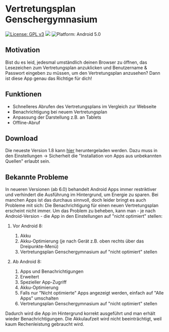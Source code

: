 # Vertretungsplan Genschergymnasium 
[![License: GPL v3](https://img.shields.io/badge/License-GPLv3-blue.svg)](https://www.gnu.org/licenses/gpl-3.0)
![](https://img.shields.io/github/languages/code-size/StardOva/VertretungsplanGenschergymnasium.svg)
![Platform: Android 5.0](https://img.shields.io/badge/Platform%3A-Android%205.0-success.svg)
## Motivation
Bist du es leid, jedesmal umständlich deinen Browser zu öffnen, das Lesezeichen zum Vertretungsplan anzuklicken und Benutzername & Passwort eingeben zu müssen, um den Vertretungsplan anzusehen? Dann ist diese App genau das Richtige für dich!
## Funktionen
* Schnelleres Abrufen des Vertretungsplans im Vergleich zur Webseite
* Benachrichtigung bei neuem Vertretungsplan
* Anpassung der Darstellung z.B. an Tablets
* Offline-Abruf 
## Download
Die neueste Version 1.8 kann [hier](https://github.com/StardOva/VertretungsplanGenschergymnasium/releases) heruntergeladen werden. Dazu muss in den Einstellungen -> Sicherheit die "Installation von Apps aus unbekannten Quellen" erlaubt sein.
## Bekannte Probleme
In neueren Versionen (ab 6.0) behandelt Android Apps immer restriktiver und verhindert die Ausführung im Hintergrund, um Energie zu sparen. Bei manchen Apps ist das durchaus sinnvoll, doch leider bringt es auch Probleme mit sich:
Die Benachrichtigung für einen neuen Vertretungsplan erscheint nicht immer. Um das Problem zu beheben, kann man - je nach Android-Version - die App in den Einstellungen auf "nicht optimiert" stellen:
1. Vor Android 8:
   1. Akku 
   1. Akku-Optimierung (je nach Gerät z.B. oben rechts über das Dreipunkte-Menü)
   1. Vertretungsplan Genschergymnasium auf "nicht optimiert" stellen
   
1. Ab Android 8:
   1. Apps und Benachrichtigungen
   1. Erweitert
   1. Spezieller App-Zugriff
   1. Akku-Optimierung
   1. Falls nur "Nicht optimierte" Apps angezeigt werden, einfach auf "Alle Apps" umschalten
   1. Vertretungsplan Genschergymnasium auf "nicht optimiert" stellen
   
Dadurch wird die App im Hintergrund korrekt ausgeführt und man erhält wieder Benachrichtigungen. Die Akkulaufzeit wird nicht beeinträchtigt, weil kaum Rechenleistung gebraucht wird.
